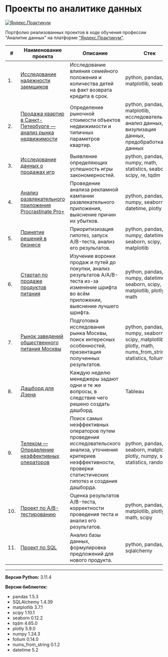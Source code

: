 # Проекты по аналитике данных

[![Яндекс.Практикум](https://github.com/F-Sergei/Portfolio_yandex_practicum_-_data_analyst/blob/main/Logo_-_Yandex.Practicum.jpeg)](https://praktikum.yandex.ru/)

Портфолио реализованных проектов в ходе обучения профессии "Аналитик данных" на платформе ["Яндекс.Практикум"](https://praktikum.yandex.ru/). 


| #    | Наименование проекта                | Описание                                                     | Стек                                                         |
| ---- | ------------------------------------------------------------ | ------------------------------------------------------------ | ------------------------------------------------------------ |
| 1.   | [Исследование надежности заемщиков](hhttps://github.com/F-Sergei/Yandex.Practicum_profile/blob/main/01.%20Исследование%20надежности%20заемщиков%20(Предобработка%20данных)) | Исследование влияния семейного положения и количества детей на факт возврата кредита в срок. | python, pandas, matplotlib, seaborn       |
| 2.   | [Продажа квартир в Санкт-Петербурге — анализ рынка недвижимости](https://github.com/F-Sergei/Yandex.Practicum_profile/tree/main/02.%20Продажа%20квартир%20в%20Санкт-Петербурге%20—%20анализ%20рынка%20недвижимости) | Определение рыночной стоимости объектов недвижимости и типичных параметров квартир. | python, pandas, matplotlib, исследовательский анализ данных, визулизация данных, предобработка данных |
| 3.   | [Исследование данных о продажах игр](https://github.com/F-Sergei/Yandex.Practicum_profile/tree/main/03.%20Исследование%20данных%20о%20продажах%20игр%20(Сборный%20проект%201)) | Выявление определяющих успешность игры закономерностей. | python, pandas, numpy, math, statistics, seaborn, scipy, re, tqdm |
| 4.   | [Анализ развлекательного приложения Procrastinate Pro+](https://github.com/F-Sergei/Yandex.Practicum_profile/tree/main/04.%20Анализ%20развлекательного%20приложения%20Procrastinate%20Pro%2B) | Проведение анализа рекламной кампании развлекательного приложения, выяснение причин их убытков. | python, pandas, numpy, seaborn, datetime, plotly |
| 5.   | [Принятие решений в бизнесе](https://github.com/F-Sergei/Yandex.Practicum_profile/tree/main/05.%20Принятие%20решений%20в%20бизнесе) | Приоритизизация гипотез, запуск A/B-теста, анализ его результатов. | python, pandas, numpy, datetime, seaborn, scipy, matplotlib |
| 6.   | [Стартап по продаже продуктов питания](https://github.com/F-Sergei/Yandex.Practicum_profile/tree/main/06.%20Стартап%20по%20продаже%20продуктов%20питания) | Изучение воронки продаж и путей до покупки, анализ результатов A/A/B-теста из-за изменение шрифта во всём приложении, выяснение лучшего шрифта. | python, pandas, numpy, datetime, seaborn, scipy, matplotlib, plotly, math |
| 7.   | [Рынок заведений общественного питания Москвы](https://github.com/F-Sergei/Yandex.Practicum_profile/tree/main/07.%20Рынок%20заведений%20общественного%20питания%20Москвы) | Подготовка исследования рынка Москвы, поиск интересных особенностей, презентация полученных результатов. | python, pandas, numpy, seaborn, scipy, matplotlib, plotly, math, nums_from_string, statistics, folium |
| 8.   | [Дашборд для Дзена](https://github.com/F-Sergei/Yandex.Practicum_profile/tree/main/08.%20Дашборд) | Каждую неделю менеджеры задают одни и те же вопросы, в следствие чего решено создать дашборд. | Tableau |
| 9.   | [Телеком — Определение неэффективных операторов](https://github.com/F-Sergei/Yandex.Practicum_profile/tree/main/09.%20Телеком%20—%20Определение%20неэффективных%20операторов) | Поиск самых неэффективных операторов путем проведения исследовательского анализа, уточнения критериев неэффективности, проверки статистических гипотез и создания дашборда. | python, pandas, seaborn, matplotlib, plotly, numpy, scipy, statistics, random |
| 10.   | [Проект по А/B-тестированию](https://github.com/F-Sergei/Yandex.Practicum_profile/tree/main/10.%20Проект%20по%20АB-тестированию) | Оценка результатов A/B-теста, корректности проведения теста и анализ его результатов. |  python, pandas, matplotlib, plotly, math, scipy |
| 11.   | [Проект по SQL](https://github.com/F-Sergei/Yandex.Practicum_profile/tree/main/11.%20Проект%20по%20SQL) | Анализ базы данных, формулировка предложений для нового продукта. | python, pandas, sqlalchemy |

--------------
**Версия Python:** 3.11.4

**Версии библиотек:**
- pandas 1.5.3
- SQLAlchemy 1.4.39
- matplotlib 3.7.1
- scipy 1.10.1
- seaborn 0.12.2
- tqdm 4.65.0
- plotly 5.9.0
- numpy 1.24.3
- folium 0.14.0
- nums_from_string 0.1.2
- datetime 5.2